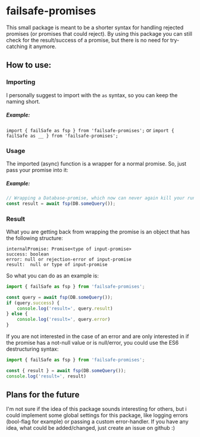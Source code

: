 
# failsafe-promises

This small package is meant to be a shorter syntax for handling rejected promises (or promises that could reject). By using this package you can still check for the result/success of a promise, but there is no need for try-catching it anymore.

## __How to use:__

### Importing
I personally suggest to import with the `as` syntax, so you can keep the naming short.

##### Example:
`import { failSafe as fsp } from 'failsafe-promises';`
or
`import { failSafe as __ } from 'failsafe-promises';`

### Usage
The imported (async) function is a wrapper for a normal promise. So, just pass your promise into it:

##### Example:
```js
// Wrapping a Database-promise, which now can never again kill your runtime-app by rejecting
const result = await fsp(DB.someQuery());
```

### Result
What you are getting back from wrapping the promise is an object that has the following structure:

```
internalPromise: Promise<type of input-promise>
success: boolean
error: null or rejection-error of input-promise
result:  null or type of input-promise
```

So what you can do as an example is:

```js
import { failSafe as fsp } from 'failsafe-promises';

const query = await fsp(DB.someQuery());
if (query.success) {
    console.log('result=', query.result)
} else {
    console.log('result=', query.error)
}
```

If you are not interested in the case of an error and are only interested in if the promise has a not-null value or is null/error, you could use the ES6 destructuring syntax:

```js
import { failSafe as fsp } from 'failsafe-promises';

const { result } = await fsp(DB.someQuery());
console.log('result=', result)
```

## Plans for the future

I'm not sure if the idea of this package sounds interesting for others, but i could implement some global settings for this package, like logging errors (bool-flag for example) or passing a custom error-handler.
If you have any idea, what could be added/changed, just create an issue on github :)